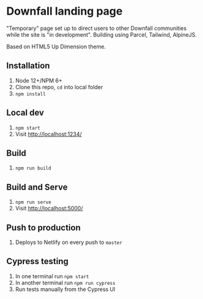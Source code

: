 # Downfall landing page

"Temporary" page set up to direct users to other Downfall communities while the site is "in development". Building using Parcel, Tailwind, AlpineJS.

Based on HTML5 Up Dimension theme.

## Installation

1. Node 12+/NPM 6+
1. Clone this repo, `cd` into local folder
1. `npm install`

## Local dev

1. `npm start`
1. Visit [http://localhost:1234/](http://localhost:1234/)

## Build

1. `npm run build`

## Build and Serve

1. `npm run serve`
1. Visit [http://localhost:5000/](http://localhost:5000/)

## Push to production

1. Deploys to Netlify on every push to `master`

## Cypress testing

1. In one terminal run `npm start`
1. In another terminal run `npm run cypress`
1. Run tests manually from the Cypress UI
